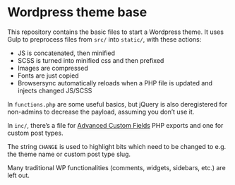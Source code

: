 # Wordpress theme base

This repository contains the basic files to start a Wordpress theme. It uses Gulp to preprocess files from `src/` into `static/`, with these actions:

- JS is concatenated, then minified
- SCSS is turned into minified css and then prefixed
- Images are compressed
- Fonts are just copied
- Browsersync automatically reloads when a PHP file is updated and injects changed JS/SCSS

In `functions.php` are some useful basics, but jQuery is also deregistered for non-admins to decrease the payload, assuming you don’t use it.

In `inc/`, there’s a file for [Advanced Custom Fields](https://advancedcustomfields.com/) PHP exports and one for custom post types.

The string `CHANGE` is used to highlight bits which need to be changed to e.g. the theme name or custom post type slug.

Many traditional WP functionalities (comments, widgets, sidebars, etc.) are left out.
